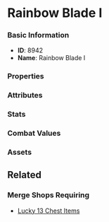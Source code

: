 # Rainbow Blade I

<no description available>

### Basic Information

- **ID**: 8942
- **Name**: Rainbow Blade I

### Properties


### Attributes


### Stats


### Combat Values


### Assets


## Related

### Merge Shops Requiring

- [Lucky 13 Chest Items](../merge-shops/132-lucky-13-chest-items.md)

